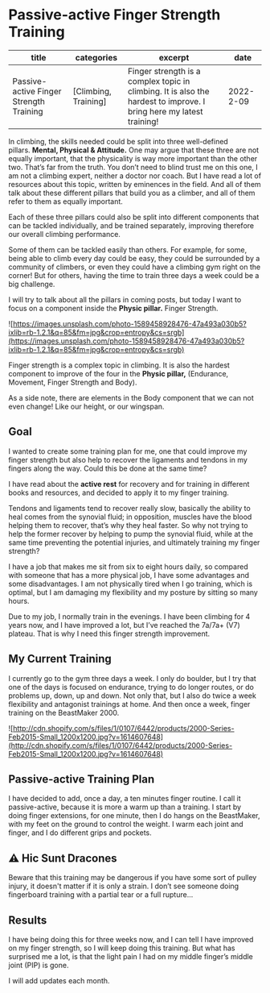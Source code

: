 # Passive-active Finger Strength Training

| title | categories | excerpt | date |
| --- | --- | --- | --- |
| Passive-active Finger Strength Training | [Climbing, Training] | Finger strength is a complex topic in climbing. It is also the hardest to improve. I bring here my latest training! | 2022-2-09 |

In climbing, the skills needed could be split into three well-defined pillars. **Mental, Physical & Attitude.** One may argue that these three are not equally important, that the physicality is way more important than the other two. That’s far from the truth. You don’t need to blind trust me on this one, I am not a climbing expert, neither a doctor nor coach. But I have read a lot of resources about this topic, written by eminences in the field. And all of them talk about these different pillars that build you as a climber, and all of them refer to them as equally important.

Each of these three pillars could also be split into different components that can be tackled individually, and be trained separately, improving therefore our overall climbing performance. 

Some of them can be tackled easily than others. For example, for some, being able to climb every day could be easy, they could be surrounded by a community of climbers, or even they could have a climbing gym right on the corner! But for others, having the time to train three days a week could be a big challenge.

I will try to talk about all the pillars in coming posts, but today I want to focus on a component inside the **Physic pillar.** Finger Strength.

![https://images.unsplash.com/photo-1589458928476-47a493a030b5?ixlib=rb-1.2.1&q=85&fm=jpg&crop=entropy&cs=srgb](https://images.unsplash.com/photo-1589458928476-47a493a030b5?ixlib=rb-1.2.1&q=85&fm=jpg&crop=entropy&cs=srgb)

Finger strength is a complex topic in climbing. It is also the hardest component to improve of the four in the **Physic pillar,** (Endurance, Movement, Finger Strength and Body). 

As a side note, there are elements in the Body component that we can not even change! Like our height, or our wingspan.

## **Goal**

I wanted to create some training plan for me, one that could improve my finger strength but also help to recover the ligaments and tendons in my fingers along the way. Could this be done at the same time?

I have read about the **active rest** for recovery and for training in different books and resources, and decided to apply it to my finger training. 

Tendons and ligaments tend to recover really slow, basically the ability to heal comes from the synovial fluid; in opposition, muscles have the blood helping them to recover, that’s why they heal faster. So why not trying to help the former recover by helping to pump the synovial fluid, while at the same time preventing the potential injuries, and ultimately training my finger strength?

I have a job that makes me sit from six to eight hours daily, so compared with someone that has a more physical job, I have some advantages and some disadvantages. I am not physically tired when I go training, which is optimal, but I am damaging my flexibility and my posture by sitting so many hours. 

Due to my job, I normally train in the evenings. I have been climbing for 4 years now, and I have improved a lot, but I’ve reached the 7a/7a+ (V7) plateau. That is why I need this finger strength improvement.

## **My Current Training**

I currently go to the gym three days a week. I only do boulder, but I try that one of the days is focused on endurance, trying to do longer routes, or do problems up, down, up and down. Not only that, but I also do twice a week flexibility and antagonist trainings at home. And then once a week, finger training on the BeastMaker 2000.

![http://cdn.shopify.com/s/files/1/0107/6442/products/2000-Series-Feb2015-Small_1200x1200.jpg?v=1614607648](http://cdn.shopify.com/s/files/1/0107/6442/products/2000-Series-Feb2015-Small_1200x1200.jpg?v=1614607648)

## **Passive-active Training Plan**

I have decided to add, once a day, a ten minutes finger routine. I call it passive-active, because it is more a warm up than a training. I start by doing finger extensions, for one minute, then I do hangs on the BeastMaker, with my feet on the ground to control the weight. I warm each joint and finger, and I do different grips and pockets.

## **⚠️** Hic Sunt Dracones

Beware that this training may be dangerous if you have some sort of pulley injury, it doesn't matter if it is only a strain. I don’t see someone doing fingerboard training with a partial tear or a full rupture...

## **Results**

I have being doing this for three weeks now, and I can tell I have improved on my finger strength, so I will keep doing this training. But what has surprised me a lot, is that the light pain I had on my middle finger’s middle joint (PIP) is gone.

I will add updates each month.